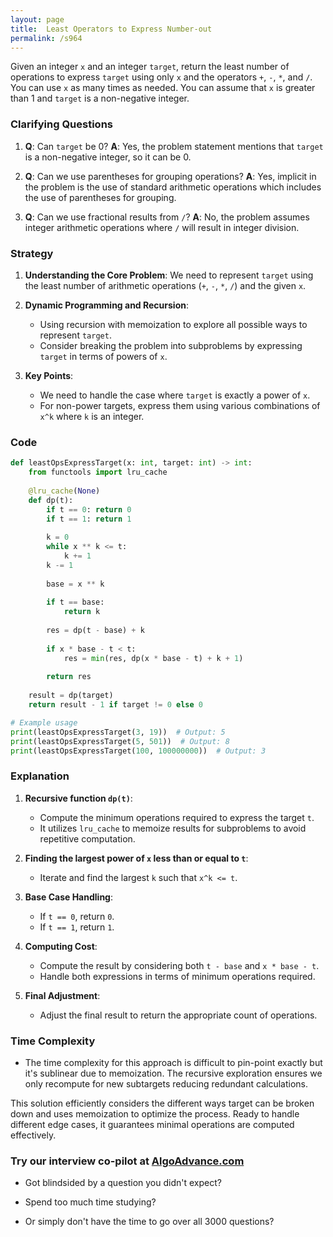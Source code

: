```yaml
---
layout: page
title:  Least Operators to Express Number-out
permalink: /s964
---
```


Given an integer `x` and an integer `target`, return the least number of operations to express `target` using only `x` and the operators `+`, `-`, `*`, and `/`. You can use `x` as many times as needed. You can assume that `x` is greater than 1 and `target` is a non-negative integer.

### Clarifying Questions

1. **Q**: Can `target` be 0?
   **A**: Yes, the problem statement mentions that `target` is a non-negative integer, so it can be 0.
   
2. **Q**: Can we use parentheses for grouping operations?
   **A**: Yes, implicit in the problem is the use of standard arithmetic operations which includes the use of parentheses for grouping.
   
3. **Q**: Can we use fractional results from `/`?
   **A**: No, the problem assumes integer arithmetic operations where `/` will result in integer division.

### Strategy

1. **Understanding the Core Problem**:
   We need to represent `target` using the least number of arithmetic operations (`+`, `-`, `*`, `/`) and the given `x`.

2. **Dynamic Programming and Recursion**:
   - Using recursion with memoization to explore all possible ways to represent `target`.
   - Consider breaking the problem into subproblems by expressing `target` in terms of powers of `x`.

3. **Key Points**:
   - We need to handle the case where `target` is exactly a power of `x`.
   - For non-power targets, express them using various combinations of `x^k` where `k` is an integer.

### Code

```python
def leastOpsExpressTarget(x: int, target: int) -> int:
    from functools import lru_cache
    
    @lru_cache(None)
    def dp(t):
        if t == 0: return 0
        if t == 1: return 1
        
        k = 0
        while x ** k <= t:
            k += 1
        k -= 1
        
        base = x ** k
        
        if t == base:
            return k
        
        res = dp(t - base) + k
        
        if x * base - t < t:
            res = min(res, dp(x * base - t) + k + 1)
        
        return res
    
    result = dp(target)
    return result - 1 if target != 0 else 0

# Example usage
print(leastOpsExpressTarget(3, 19))  # Output: 5
print(leastOpsExpressTarget(5, 501))  # Output: 8
print(leastOpsExpressTarget(100, 100000000))  # Output: 3
```

### Explanation

1. **Recursive function `dp(t)`**:
   - Compute the minimum operations required to express the target `t`.
   - It utilizes `lru_cache` to memoize results for subproblems to avoid repetitive computation.

2. **Finding the largest power of `x` less than or equal to `t`**:
   - Iterate and find the largest `k` such that `x^k <= t`.

3. **Base Case Handling**:
   - If `t == 0`, return `0`.
   - If `t == 1`, return `1`.

4. **Computing Cost**:
   - Compute the result by considering both `t - base` and `x * base - t`.
   - Handle both expressions in terms of minimum operations required.

5. **Final Adjustment**:
   - Adjust the final result to return the appropriate count of operations.

### Time Complexity

- The time complexity for this approach is difficult to pin-point exactly but it's sublinear due to memoization. The recursive exploration ensures we only recompute for new subtargets reducing redundant calculations.

This solution efficiently considers the different ways target can be broken down and uses memoization to optimize the process. Ready to handle different edge cases, it guarantees minimal operations are computed effectively.


### Try our interview co-pilot at [AlgoAdvance.com](https://algoAdvance.com)

- Got blindsided by a question you didn't expect?

- Spend too much time studying?

- Or simply don't have the time to go over all 3000 questions?

